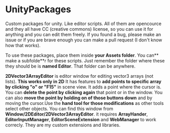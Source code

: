 # UnityPackages
Custom packages for unity. Like editor scripts. All of them are opencource and they all have CC (creative commons) license, so you can use it for anything and you can edit them freely. If you found a bug, please make an issue or if you are brave enough you can make a pull request (I don't know how that works). 

To use these packages, place them inside **your Assets folder**. You can** make a subfolde**r for these scripts. Just remember the folder where these they should be is **named Editor**. That folder can be anywhere.

**2DVector3ArrayEditor** is editor window for editing vector3 arrays (not lists). **This works only in 2D** It has features to **add points to specific array by clicking "o" or "F15"** in scene view. It adds a point where the cursor is. You can **delete the point by clicking again** that point or in the window. You can also **move the point by holding on of those buttons down** and by moving the cursor.Use the **hand tool for those modifications** as other tools select other objects. You can find this window from **Window/2DEditor/2DVector3ArrayEditor**. it requires **ArrayHander**, **EditorInputManager**, **EditorSceneExtension** and **WebManager** to work correcly. They are my custom extensions and libraries.
